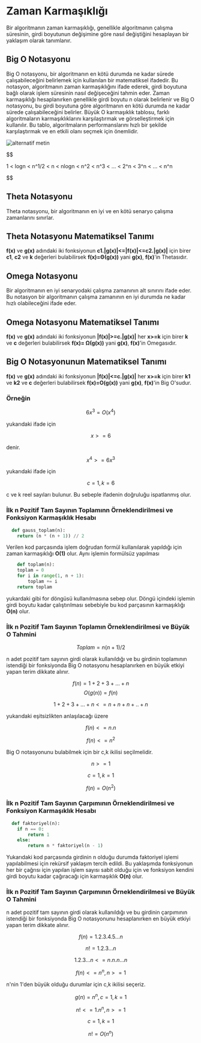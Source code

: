 # Zaman Karmaşıklığı
  Bir algoritmanın zaman karmaşıklığı, genellikle algoritmanın çalışma süresinin, girdi boyutunun değişimine 
  göre nasıl değiştiğini hesaplayan bir yaklaşım olarak tanımlanır.

## Big O Notasyonu 
 
  Big O notasyonu, bir algoritmanın en kötü durumda ne kadar sürede çalışabileceğini belirlemek için kullanılan bir matematiksel ifadedir. Bu notasyon, algoritmanın zaman karmaşıklığını ifade ederek, girdi boyutuna bağlı olarak işlem süresinin nasıl değişeceğini tahmin eder. Zaman karmaşıklığı hesaplanırken genellikle girdi boyutu n olarak belirlenir ve Big O notasyonu, bu girdi boyutuna göre algoritmanın en kötü durumda ne kadar sürede çalışabileceğini belirler. Büyük O karmaşıklık tablosu, farklı algoritmaların karmaşıklıklarını karşılaştırmak ve görselleştirmek için kullanılır. Bu tablo, algoritmaların performanslarını hızlı bir şekilde karşılaştırmak ve en etkili olanı seçmek için önemlidir.

  ![alternatif metin](https://miro.medium.com/v2/resize:fit:1400/1*5ZLci3SuR0zM_QlZOADv8Q.jpeg)

  $$

  1 < logn < n^1/2 < n < nlogn < n^2 < n^3 < ... < 2^n < 3^n < ... < n^n
  
  $$

## Theta Notasyonu 

  Theta notasyonu, bir algoritmanın en iyi ve en kötü senaryo çalışma zamanlarını sınırlar. 
  
## Theta Notasyonu Matematiksel Tanımı
 **f(x)** ve **g(x)** adındaki iki fonksiyonun **c1.|g(x)|<=|f(x)|<=c2.|g(x)|**   için birer **c1**, **c2** ve **k** değerleri bulabilirsek 
  **f(x)=Θ(g(x))** yani **g(x)**, **f(x)**'in Thetasıdır.

## Omega Notasyonu 
  
  Bir algoritmanın en iyi senaryodaki çalışma zamanının alt sınırını ifade eder. Bu notasyon bir algoritmanın çalışma zamanının en iyi durumda ne kadar hızlı olabileceğini ifade eder.

## Omega Notasyonu Matematiksel Tanımı
 **f(x)** ve **g(x)** adındaki iki fonksiyonun **|f(x)|>=c.|g(x)|** her **x>=k** için birer **k** ve **c** değerleri bulabilirsek 
  **f(x)= Ω(g(x))** yani **g(x)**, **f(x)**'in Omegasıdır.

## Big O Notasyonunun Matematiksel Tanımı

  **f(x)** ve **g(x)** adındaki iki fonksiyonun **|f(x)|<=c.|g(x)|** her **x>=k** için birer **k1** ve **k2** ve **c** değerleri bulabilirsek 
  **f(x)=O(g(x))** yani **g(x)**, **f(x)**'in Big O'sudur.

### Örneğin

$$
  6x^3 = O(x^4) 
$$

 yukarıdaki ifade için 

$$
 x>= 6
$$

 denir.

 $$
 x^4 >= 6x^3  
 $$

 yukarıdaki ifade için  
 
 $$
 c=1, k=6
 $$

c ve k reel sayıları bulunur. Bu sebeple ifadenin doğruluğu ispatlanmış olur.

### İlk n Pozitif Tam Sayının Toplamınn Örneklendirilmesi ve Fonksiyon Karmaşıklık Hesabı

```python
  def gauss_toplam(n):
    return (n * (n + 1)) // 2

```
Verilen kod parçasında işlem doğrudan formül kullanılarak yapıldığı için zaman karmaşıklığı **O(1)** olur. Aynı işlemin formülsüz yapılması 

```python
    def toplam(n):
    toplam = 0
    for i in range(1, n + 1):
        toplam += i
    return toplam

```
yukardaki gibi for döngüsü kullanılmasına sebep olur. Döngü içindeki işlemin girdi boyutu kadar çalıştırılması sebebiyle bu kod parçasının karmaşıklığı **O(n)** olur.

### İlk n Pozitif Tam Sayının Toplamın Örneklendirilmesi ve Büyük O Tahmini

$$
Toplam=n(n+1)/2
$$

n adet pozitif tam sayının girdi olarak kullanıldığı ve bu girdinin toplamının istendiği bir fonksiyonda Big O notasyonu hesaplanırken en büyük etkiyi yapan terim dikkate alınır. 

$$
f(n)=1+2+3+...+n
$$
$$
O(g(n))=f(n)
$$

$$
1+2+3+...+n<=n+n+n+..+n
$$

yukarıdaki eşitsizlikten anlaşılacağı üzere 

$$
f(n)<=n.n
$$

$$
f(n)<=n^2
$$

Big O notasyonunu bulabilmek için bir c,k ikilisi seçilmelidir.

$$
n>=1
$$

$$
c=1,k=1
$$


$$
f(n)=O(n^2)
$$


### İlk n Pozitif Tam Sayının Çarpımının Örneklendirilmesi ve Fonksiyon Karmaşıklık Hesabı

```python
  def faktoriyel(n):
    if n == 0:
        return 1
    else:
        return n * faktoriyel(n - 1)
```

Yukarıdaki kod parçasında girdinin n olduğu durumda faktoriyel işlemi yapılabilmesi için rekürsif yaklaşım tercih edildi. Bu yaklaşımda fonksiyonun her bir çağrısı için yapılan işlem sayısı sabit olduğu için ve fonksiyon kendini girdi boyutu kadar çağıracağı için karmaşıklık **O(n)** olur.

### İlk n Pozitif Tam Sayının Çarpımının Örneklendirilmesi ve Büyük O Tahmini

n adet pozitif tam sayının girdi olarak kullanıldığı ve bu girdinin çarpımının istendiği bir fonksiyonda Big O notasyonunu hesaplanırken en büyük etkiyi yapan terim dikkate alınır.  

$$
f(n)=1.2.3.4.5...n
$$

$$
n!=1.2.3...n
$$

$$
1.2.3...n<= n.n.n...n
$$

$$
f(n)<=n^n, n>=1
$$

n'nin 1'den büyük olduğu durumlar için c,k ikilisi seçeriz.

$$
g(n)=n^n, c=1, k=1
$$

$$
n!<= 1.n^n, n>=1 
$$

$$
c=1, k=1
$$

$$
n!=O(n^n)
$$
